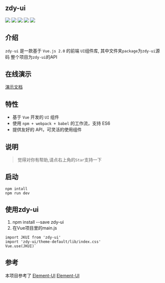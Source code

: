 ## zdy-ui

![](https://img.shields.io/badge/vue-2.5.2-blue.svg)
![](https://img.shields.io/badge/vue--cli-2.8.5-green.svg)
![](https://img.shields.io/badge/vue--router-3.0.1-ff69b4.svg)
![](https://img.shields.io/badge/vue--markdown--loader-2.4.1-yellow.svg)
![](https://img.shields.io/badge/markdown--it--container-2.4.1-003366.svg)

## 介绍

`zdy-ui` 是一款基于 `Vue.js 2.0` 的前端 `UI`组件库, 其中文件夹`package`为`zdy-ui`源码
整个项目为`zdy-ui`的API

## 在线演示

[演示文档](http://www.goingtrace.com)

## 特性

- 基于 `Vue` 开发的 `UI` 组件
- 使用 `npm + webpack + babel` 的工作流，支持 ES6
- 提供友好的 API，可灵活的使用组件

## 说明
> 觉得对你有帮助,请点右上角的`Star`支持一下</br>

## 启动
```
npm intall
npm run dev
```

## 使用zdy-ui
 1. npm install --save zdy-ui
 2. 在Vue项目里的main.js
```
import JKUI from 'zdy-ui'
import 'zdy-ui/theme-default/lib/index.css'
Vue.use(JKUI)`
```

## 参考
本项目参考了
[Element-UI](https://github.com/ElemeFE/element)
[Element-UI](https://github.com/ElemeFE/element)